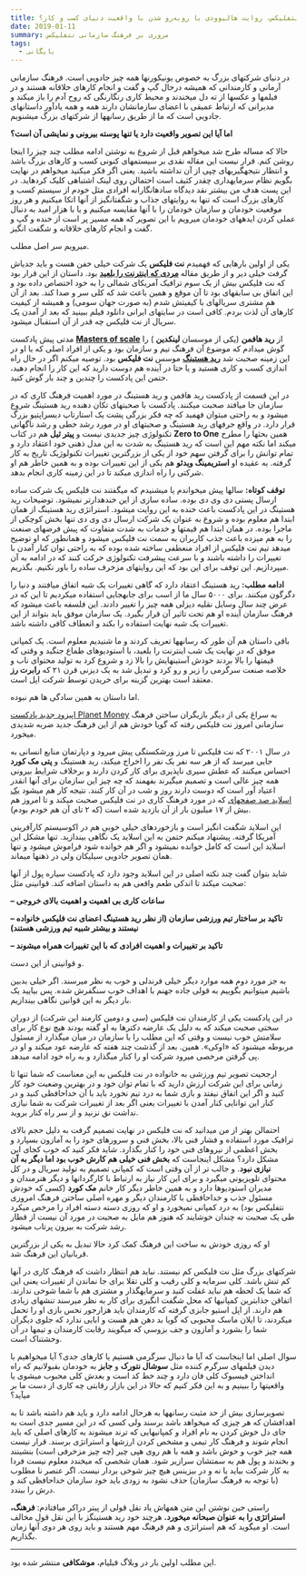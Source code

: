 ```yaml
---
title: داستان نتفلیکس، روایت هالیوودی یا روبه‌رو شدن با واقعیت دنیای کسب و کار؟
date: 2019-01-11
summary: مروری بر فرهنگ سازمانی نتفلیکس
tags:
  - بایگانی
---
```

در دنیای شرکتهای بزرگ به خصوص یونیکورنها همه چیز جادویی است. فرهنگ سازمانی آرمانی و کارمندانی که همیشه درحال گپ و گفت و انجام کارهای خلاقانه هستند و در فیلمها و عکسها از ته دل میخندند و محیط کاری رنگارنگی که روح آدم را باز میکند و مدیرانی که ارتباط عمیقی با اعضای سازمانشان دارند همه و همه یادآور داستانهای جادویی است که ما از طریق رسانهها از شرکتهای بزرگ میشنویم.

**اما آیا این تصویر واقعیت دارد یا تنها پوسته بیرونی و نمایشی آن است؟**

حالا که مساله طرح شد میخواهم قبل از شروع به نوشتن ادامه مطلب چند چیز را اینجا روشن کنم. قرار نیست این مقاله نقدی بر سیستمهای کنونی کسب و کارهای بزرگ باشد و انتظار نتیجهگیریهای چپی از آن نداشته باشید. یعنی اگر فکر میکنید میخواهم در نهایت بگویم نظام سرمایهداری چقدر کثیف است احتمالن روی لینک اشتباهی کلیک کردهاید. در این پست هدف من بیشتر نقد دیدگاه سادهانگارانه افرادی مثل خودم از سیستم کسب و کارهای بزرگ است که تنها به روایتهای جذاب و شگفتانگیز از آنها اتکا میکنیم و هر روز موقعیت خودمان و سازمان خودمان را با آنها مقایسه میکنیم و یا با هزار امید به دنبال عملی کردن ایدههای خودمان میرویم با این تصویر که همه مسیر پر است از خنده و گپ و گفت و انجام کارهای خلاقانه و شگفت انگیز.

میرویم سر اصل مطلب.

یکی از اولین بارهایی که فهمیدم **نت فلیکس** یک شرکت خیلی خفن هست و باید جدیاش گرفت خیلی دیر و از طریق مقاله **[مردی که اینترنت را بلعید](https://resourcecenter.businessweek.com/reviews/the-man-who-ate-the-internet)** بود. داستان از این قرار بود که نت فلیکس بیش از یک سوم ترافیک آمریکای شمالی را به خود اختصاص داده بود و این اتفاق بی سابقهای بود تا آن موقع و همین باعث شد که کلی سر و صدا کند. بعد از آن هم مشتری سریالهای با کیفیتش شدم (به صورت جهان سومی) و همیشه از کیفیت کارهای آن لذت بردم. کافی است در سایتهای ایرانی دانلود فیلم ببینید که بعد از آمدن یک سریال از نت فلیکس چه قدر از آن استقبال میشود.

مدتی پیش پادکست **[Masters of scale](https://mastersofscale.com/)** از **رید هافمن** (یکی از موسسان **لینکدین** ) را گوش میدادم که موضوع آن فرهنگ تیم و سازمان بود و یکی از افراد اصلی که با او در این زمینه صحبت شد [**رید هستینگ**](https://kakavand.me/reed-hastings/) موسس **نت فلیکس** بود. توصیه میکنم اگر در حال راه اندازی کسب و کاری هستید و یا حتا در آینده هم دوست دارید که این کار را انجام دهید، حتمن این پادکست را چندین و چند بار گوش کنید.

در این قسمت از پادکست رید هافمن و رید هستینگ در مورد اهمیت فرهنگ کاری که در سازمان جا میافتد صحبت میکنند. پادکست با صحبتهای تکان دهنده رید هستینگ شروع میشود و به راحتی میتوان فهمید که چه فکر بزرگی پشت یک استارتاپ دیسراپتیو بزرگ قرار دارد. در واقع حرفهای رید هستینگ و صحبتهای او در مورد رشد خطی و رشد ناگهانی تکنولوژی چیز جدیدی نیست و **پیتر ثیل** هم در کتاب **Zero to One** همین بحثها را مطرح میکند اما نکته مهم این است که رید هستینگ به شدت به این مدل ذهنی خود اعتقاد دارد و تمام توانش را برای گرفتن سهم خود از یکی از بزرگترین تغییرات تکنولوژیک تاریخ به کار گرفته. به عقیده او **استریمینگ ویدئو** هم یکی از این تغییرات بوده و به همین خاطر هم او شرکتی را راه اندازی میکند تا در این زمینه کاری انجام بدهد.

**توقف کوتاه:** سالها پیش میخواندم یا میشنیدم که میگفتند نت فلیکس یک شرکت ساده ارسال پستی دی وی دی بوده. ساده سازی از این خندهدارتر نمیشود. توضیحات رید هستینگ در این پادکست باعث خنده به این روایت میشود. استراتژی رید هستینگ از همان ابتدا هم معلوم بوده و شروع به عنوان یک شرکت ارسال دی وی دی تنها بخش کوچکی از ماجرا بوده. در همان ابتدا هم قیمتها و خدمات به شدت متفاوت که پیش فرضهای صنعت را به هم میزده باعث جذب کاربران به سمت نت فلیکس میشود و همانطور که او توضیح میدهد تیم نت فلیکس از افراد منعطفی ساخته شده بوده که به راحتی توان کنار آمدن با تغییرات را داشته باشند و با سرعت پیشرفت تکنولوژی حرکت کنند که در ادامه به آن میپردازیم. این توقف برای این بود که این روایتهای مزخرف ساده را باور نکنیم. بگذریم.

**ادامه مطلب:** رید هستینگ اعتقاد دارد که گاهی تغییرات یک شبه اتفاق میافتند و دنیا را دگرگون میکنند. برای ۵۰۰۰ سال ما از اسب برای جابهجایی استفاده میکردیم تا این که در عرض چند سال وسایل نقلیه دیزلی همه چیز را تغییر دادند. این فلسفه باعث میشود که فرهنگ سازمان آینده او هم تحت تاثیر آن قرار بگیرد. یک سازمان موفق باید بتواند از این تغییرات یک شبه نهایت استفاده را بکند و انعطاف کافی داشته باشد.

باقی داستان هم آن طور که رسانهها تعریف کردند و ما شنیدیم معلوم است. یک کمپانی موفق که در نهایت یک شب اینترنت را بلعید، با استودیوهای طماع جنگید و وقتی که قیمتها را بالا بردند خودش آستینهایش را بالا زد و شروع کرد به تولید محتوای ناب و خلاصه صنعت سرگرمی را زیر و رو کرد و تبدیل شد به یک دیزنی قرن ۲۱ که **رابرت رز** معتقد است بهترین گزینه برای خریدن توسط شرکت اپل است.

اما داستان به همین سادگی ها هم نبوده.

[اپیزود جدید پادکست Planet Money](http://www.npr.org/sections/money/2017/09/13/550793717/episode-647-hard-work-is-irrelevant) به سراغ یکی از دیگر بازیگران ساختن فرهنگ سازمانی امروز نت فلیکس رفته که گویا خودش هم از این فرهنگ جدید ضربه شدیدی میخورد.

در سال ۲۰۰۱ که نت فلیکس تا مرز ورشکستگی پیش میرود و دپارتمان منابع انسانی به جایی میرسد که از هر سه نفر یک نفر را اخراج میکند، رید هستینگ و **پتی مک کورد** احساس میکنند که عطش سیری ناپذیری برای کار کردن دارند و برخلاف شرایط بیرونی همه چیز عالی است و تصمیم میگیرند بفهمند که چه چیز این سازمان برای آنها انقدر اعتیاد آور است که دوست دارند روز و شب در آن کار کنند. نتیجه کار هم میشود [یک اسلاید صد صفحهای](https://www.slideshare.net/reed2001/culture-1798664) که در مورد فرهنگ کاری در نت فلیکس صحبت میکند و تا امروز هم بیش از ۱۷ میلیون بار از آن بازدید شده است (که ۲ تای آن هم خودم بودم).

این اسلاید شگفت انگیز است و بازخوردهای خیلی خوبی هم در اکوسیستم کارآفرینی آمریکا گرفته. پیشنهاد میکنم حتمن به این اسلاید یک نگاهی بیندازید. تنها مشکل این اسلاید این است که کامل خوانده نمیشود و اگر هم خوانده شود فراموش میشود و تنها همان تصویر جادویی سیلیکان ولی در ذهنها میماند.

شاید بتوان گفت چند نکته اصلی در این اسلاید وجود دارد که پادکست سیاره پول از آنها صحبت میکند تا اندکی طعم واقعی هم به داستان اضافه کند. قوانینی مثل:

**– ساعات کاری بی اهمیت و اهمیت بالای خروجی**

**– تاکید بر ساختار تیم ورزشی سازمان (از نظر رید هستینگ اعضای نت فلیکس خانواده نیستند و بیشتر شبیه تیم ورزشی هستند)**

**– تاکید بر تغییرات و اهمیت افرادی که با این تغییرات همراه میشوند**

و قوانینی از این دست.

به جز مورد دوم همه موارد دیگر خیلی فرندلی و خوب به نظر میرسند. اگر خیلی بدبین باشیم میتوانیم بگوییم به قولی جاده جهنم با اهداف خوب سنگفرش شده. پس بیایید یک بار دیگر به این قوانین نگاهی بیندازیم.

در این پادکست یکی از کارمندان نت فلیکس (سی و دومین کارمند این شرکت) از دوران سختی صحبت میکند که به دلیل یک عارضه دکترها به او گفته بودند هیچ نوع کار برای سلامتش خوب نیست و وقتی که این مطلب را با سازمان در میان میگذارد از مسئول مربوطه میشنود که «اوکی». همین. بعد از گذشت چند هفته که عارضه عود میکند و او در پی گرفتن مرخصی میرود شرکت او را کنار میگذارد و به راه خود ادامه میدهد.

ارجحیت تصویر تیم ورزشی به خانواده در نت فلیکس به این معناست که شما تنها تا زمانی برای این شرکت ارزش دارید که با تمام توان خود و در بهترین وضعیت خود کار کنید و اگر این اتفاق نیفتد و بازی شما به درد تیم نخورد باید با آن خداحافظی کنید و در کنار این توانایی کنار آمدن با تغییرات یعنی اگر بعد از تغییرات شرکت به شما نیازی نداشت نق نزنید و از سر راه کنار بروید.

احتمالن بهتر از من میدانید که نت فلیکس در نهایت تصمیم گرفت به دلیل حجم بالای ترافیک مورد استفاده و فشار فنی بالا، بخش فنی و سرورهای خود را به آمازون بسپارد و بخش اعظمی از نیروهای فنی خود را کنار بگذارد. شاید فکر کنید که خوب کجای این مشکل دارد؟ مشکل اینجاست که **بخش فنی خیلی هم کارش خوب بود اما دیگر به آن نیازی نبود**. و جالب تر از آن وقتی است که کمپانی تصمیم به تولید سریال و در کل محتوای تلویزیونی میگیرد و برای این کار نیاز به ارتباط با کارگردانها و دیگر هنرمندان و مدیران استودیوها دارد و به همین خاطر دیگر کار خانم **مک کورد** (کسی که خودش مسئول جذب و خداحافظی با کارمندان دیگر و مهره اصلی ساختن فرهنگ امروزی نتفلیکس بود) به درد کمپانی نمیخورد و او که روزی دسته دسته افراد را مرخص میکرد طی یک صحبت نه چندان خوشایند که هنوز هم مایل به صحبت در مورد آن نیست از قطار رشد شرکت به بیرون پرتاب میشود.

او که روزی خودش به ساخت این فرهنگ کمک کرد حالا تبدیل به یکی از بزرگترین قربانیان این فرهنگ شد.

شرکتهای بزرگ مثل نت فلیکس کم نیستند. نباید هم انتظار داشت که فرهنگ کاری در آنها کم تنش باشد. کلی سرمایه و کلی رقیب و کلی تقلا برای جا نماندن از تغییرات یعنی این که شما یک لحظه هم نباید غفلت کنید و سرمایهگذار و مشتری هم با شما شوخی ندارند. اتفاقن جذابترین کمپانیها که محل شگفت انگیزی برای کار به نظر میرسند تنشهای زیادی هم دارند. از اپل استیو جابزی گرفته که کارمندان باید هزارجور نحس بازی او را تحمل میکردند، تا ایلان ماسک محبوبی که گویا بد دهن هم هست و ابایی ندارد که جلوی دیگران شما را بشورد و آمازون و جف بزوسی که میگویند رقابت کارمندان و تیمها در آن وحشتناک است.

سوال اصلی اما اینجاست که آیا ما دنبال سرگرمی هستیم یا کارهای جدی؟ آیا میخواهیم با دیدن فیلمهای سرگرم کننده مثل **سوشال نتورک** و **جابز** به خودمان بقبولانیم که راه انداختن فیسبوک کلی فان دارد و چند خط کد است و بعدش کلی محبوب میشوی یا واقعیتها را ببینیم و به این فکر کنیم که حالا در این بازار رقابتی چه کاری از دست ما بر میآید؟

تصویرسازی بیش از حد مثبت رسانهها به هرحال ادامه دارد و باید هم داشته باشد تا به اهدافشان که هر چیزی که میخواهد باشد برسند ولی کسی که در این مسیر جدی است به جای دل خوش کردن به نام افراد و کمپانیهایی که ترند میشوند به کارهای اصلی که باید انجام شوند و فرهنگ کار تیمی و مشخص کردن ارزشها و استراتژی برسند. قرار نیست همه چیز خوب و خوش باشد و همه با هم روی هپی چیر (چه چیز مزخرفی است) بنشینند و بخندند و پول هم به سمتشان سرازیر شود. همان شخصی که میخندد معلوم نیست فردا به کار شرکت بیاید یا نه و در بیزینس هیچ چیز شوخی بردار نیست. اگر عنصر نا مطلوب (با توجه به فرهنگ سازمان) حذف نشود به زودی باید خود سازمان خداحافظی کند و درش را ببندد.

راستی حین نوشتن این متن همهاش یاد نقل قولی از پیتر دراکر میافتادم: **فرهنگ، استراتژی را به عنوان صبحانه میخورد.** هرچند خود رید هستینگز با این نقل قول مخالف است. او میگوید که هم استراتژی و هم فرهنگ مهم هستند و باید روی هر دوی آنها زمان بگذاریم.

---

این مطلب اولین بار در وبلاگ قبلیام، **موشکافی** منتشر شده بود.